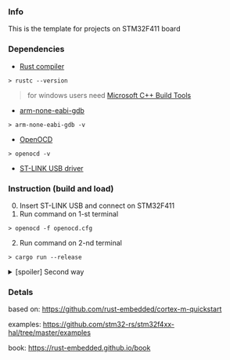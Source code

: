 ### Info

This is the template for projects on STM32F411 board

### Dependencies
- [Rust compiler](https://www.rust-lang.org/tools/install)
``` console
> rustc --version 
```
 > for windows users need [Microsoft C++ Build Tools](https://visualstudio.microsoft.com/ru/thank-you-downloading-visual-studio/?sku=BuildTools) 
- [arm-none-eabi-gdb](https://developer.arm.com/tools-and-software/open-source-software/developer-tools/gnu-toolchain/gnu-rm/downloads)
``` console
> arm-none-eabi-gdb -v
```
- [OpenOCD](https://xpack.github.io/openocd/install/)
  
``` console
> openocd -v
```
- [ST-LINK USB driver](https://www.st.com/en/development-tools/stsw-link009.html)


### Instruction (build and load)
0. Insert ST-LINK USB and connect on STM32F411
1. Run command on 1-st terminal
``` console
> openocd -f openocd.cfg
```
2. Run command on 2-nd terminal
``` console
> cargo run --release
```

<details>
  <summary>[spoiler] Second way</summary>

    > cargo build --release
    > cargo objcopy --bin stm32f411 --target thumbv7em-none-eabihf --release -- -O binary stm32f411.bin
    > st-flash erase
    > st-flash write stm32f411.bin 0x8000000
</details>

### Detals
based on: https://github.com/rust-embedded/cortex-m-quickstart

examples: https://github.com/stm32-rs/stm32f4xx-hal/tree/master/examples

book: https://rust-embedded.github.io/book